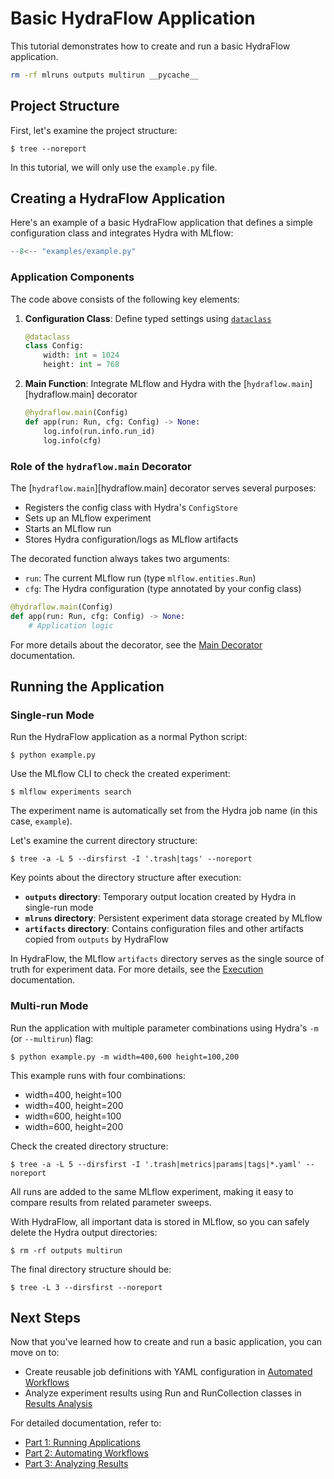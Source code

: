 # Basic HydraFlow Application

This tutorial demonstrates how to create and run a basic HydraFlow application.

```bash exec="1" workdir="examples"
rm -rf mlruns outputs multirun __pycache__
```

## Project Structure

First, let's examine the project structure:

```console exec="1" workdir="examples" result="nohighlight"
$ tree --noreport
```

In this tutorial, we will only use the `example.py` file.

## Creating a HydraFlow Application

Here's an example of a basic HydraFlow application that defines a simple configuration class and integrates Hydra with MLflow:

```python title="example.py" linenums="1"
--8<-- "examples/example.py"
```

### Application Components

The code above consists of the following key elements:

1. **Configuration Class**: Define typed settings using [`dataclass`](https://docs.python.org/3/library/dataclasses.html)
   ```python
   @dataclass
   class Config:
       width: int = 1024
       height: int = 768
   ```

2. **Main Function**: Integrate MLflow and Hydra with the [`hydraflow.main`][hydraflow.main] decorator
   ```python
   @hydraflow.main(Config)
   def app(run: Run, cfg: Config) -> None:
       log.info(run.info.run_id)
       log.info(cfg)
   ```

### Role of the `hydraflow.main` Decorator

The [`hydraflow.main`][hydraflow.main] decorator serves several purposes:

- Registers the config class with Hydra's `ConfigStore`
- Sets up an MLflow experiment
- Starts an MLflow run
- Stores Hydra configuration/logs as MLflow artifacts

The decorated function always takes two arguments:

- `run`: The current MLflow run (type `mlflow.entities.Run`)
- `cfg`: The Hydra configuration (type annotated by your config class)

```python
@hydraflow.main(Config)
def app(run: Run, cfg: Config) -> None:
    # Application logic
```

For more details about the decorator, see the [Main Decorator](../part1-applications/main-decorator.md) documentation.

## Running the Application

### Single-run Mode

Run the HydraFlow application as a normal Python script:

```console exec="1" source="console" workdir="examples"
$ python example.py
```

Use the MLflow CLI to check the created experiment:

```console exec="1" source="console" workdir="examples"
$ mlflow experiments search
```

The experiment name is automatically set from the Hydra job name (in this case, `example`).

Let's examine the current directory structure:

```console exec="1" workdir="examples" result="nohighlight"
$ tree -a -L 5 --dirsfirst -I '.trash|tags' --noreport
```

Key points about the directory structure after execution:

- **`outputs` directory**: Temporary output location created by Hydra in single-run mode
- **`mlruns` directory**: Persistent experiment data storage created by MLflow
- **`artifacts` directory**: Contains configuration files and other artifacts copied from `outputs` by HydraFlow

In HydraFlow, the MLflow `artifacts` directory serves as the single source of truth for experiment data. For more details, see the [Execution](../part1-applications/execution.md#output-organization) documentation.

### Multi-run Mode

Run the application with multiple parameter combinations using Hydra's `-m` (or `--multirun`) flag:

```console exec="1" source="console" workdir="examples"
$ python example.py -m width=400,600 height=100,200
```

This example runs with four combinations:

- width=400, height=100
- width=400, height=200
- width=600, height=100
- width=600, height=200

Check the created directory structure:

```console exec="1" workdir="examples" result="nohighlight"
$ tree -a -L 5 --dirsfirst -I '.trash|metrics|params|tags|*.yaml' --noreport
```

All runs are added to the same MLflow experiment, making it easy to compare results from related parameter sweeps.

With HydraFlow, all important data is stored in MLflow, so you can safely delete the Hydra output directories:

```console exec="1" source="console" workdir="examples"
$ rm -rf outputs multirun
```

The final directory structure should be:

```console exec="1" workdir="examples" result="nohighlight"
$ tree -L 3 --dirsfirst --noreport
```

## Next Steps

Now that you've learned how to create and run a basic application, you can move on to:

- Create reusable job definitions with YAML configuration in [Automated Workflows](advanced.md)
- Analyze experiment results using Run and RunCollection classes in [Results Analysis](analysis.md)

For detailed documentation, refer to:

- [Part 1: Running Applications](../part1-applications/index.md)
- [Part 2: Automating Workflows](../part2-advanced/index.md)
- [Part 3: Analyzing Results](../part3-analysis/index.md)
